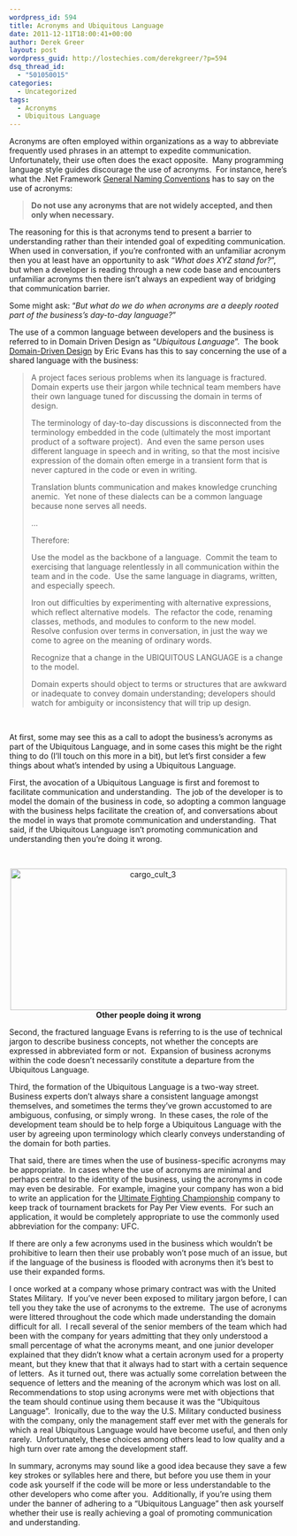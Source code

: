 ```yaml
---
wordpress_id: 594
title: Acronyms and Ubiquitous Language
date: 2011-12-11T18:00:41+00:00
author: Derek Greer
layout: post
wordpress_guid: http://lostechies.com/derekgreer/?p=594
dsq_thread_id:
  - "501050015"
categories:
  - Uncategorized
tags:
  - Acronyms
  - Ubiquitous Language
---
```

Acronyms are often employed within organizations as a way to abbreviate frequently used phrases in an attempt to expedite communication.&nbsp; Unfortunately, their use often does the exact opposite.&nbsp; Many programming language style guides discourage the use of acronyms.&nbsp; For instance, here’s what the .Net Framework [General Naming Conventions](http://msdn.microsoft.com/en-us/library/ms229045.aspx) has to say on the use of acronyms: 

> **Do not use any acronyms that are not widely accepted, and then only when necessary.** 

The reasoning for this is that acronyms tend to present a barrier to understanding rather than their intended goal of expediting communication.&nbsp; When used in conversation, if you’re confronted with an unfamiliar acronym then you at least have an opportunity to ask “_What does XYZ stand for?_”, but when a developer is reading through a new code base and encounters unfamiliar acronyms then there isn’t always an expedient way of bridging that communication barrier. 

Some might ask: “_But what do we do when acronyms are a deeply rooted part of the business’s day-to-day language?_” 

The use of a common language between developers and the business is referred to in Domain Driven Design as “_Ubiquitous Language_”.&nbsp; The book [Domain-Driven Design](http://www.amazon.com/Domain-Driven-Design-Tackling-Complexity-Software/dp/0321125215/ref=sr_1_1?ie=UTF8&qid=1323619169&sr=8-1) by Eric Evans has this to say concerning the use of a shared language with the business: 

> A project faces serious problems when its language is fractured.&nbsp; Domain experts use their jargon while technical team members have their own language tuned for discussing the domain in terms of design. 
> 
> The terminology of day-to-day discussions is disconnected from the terminology embedded in the code (ultimately the most important product of a software project).&nbsp; And even the same person uses different language in speech and in writing, so that the most incisive expression of the domain often emerge in a transient form that is never captured in the code or even in writing. 
> 
> Translation blunts communication and makes knowledge crunching anemic.&nbsp; Yet none of these dialects can be a common language because none serves all needs. 
> 
> … 
> 
> Therefore: 
> 
> Use the model as the backbone of a language.&nbsp; Commit the team to exercising that language relentlessly in all communication within the team and in the code.&nbsp; Use the same language in diagrams, written, and especially speech. 
> 
> Iron out difficulties by experimenting with alternative expressions, which reflect alternative models.&nbsp; The refactor the code, renaming classes, methods, and modules to conform to the new model.&nbsp; Resolve confusion over terms in conversation, in just the way we come to agree on the meaning of ordinary words. 
> 
> Recognize that a change in the UBIQUITOUS LANGUAGE is a change to the model. 
> 
> Domain experts should object to terms or structures that are awkward or inadequate to convey domain understanding; developers should watch for ambiguity or inconsistency that will trip up design.

&nbsp; 

At first, some may see this as a call to adopt the business’s acronyms as part of the Ubiquitous Language, and in some cases this might be the right thing to do (I’ll touch on this more in a bit), but let’s first consider a few things about what’s intended by using a Ubiquitous Language. 

First, the avocation of a Ubiquitous Language is first and foremost to facilitate communication and understanding.&nbsp; The job of the developer is to model the domain of the business in code, so adopting a common language with the business helps facilitate the creation of, and conversations about the model in ways that promote communication and understanding.&nbsp; That said, if the Ubiquitous Language isn’t promoting communication and understanding then you’re doing it wrong. 

&nbsp; 

<p align="center">
  <a href="https://lostechies.com/content/derekgreer/uploads/2011/12/cargo_cult_3.jpg"><img style="background-image: none; border-right-width: 0px; padding-left: 0px; padding-right: 0px; display: block; float: none; border-top-width: 0px; border-bottom-width: 0px; margin-left: auto; border-left-width: 0px; margin-right: auto; padding-top: 0px" title="cargo_cult_3" border="0" alt="cargo_cult_3" src="https://lostechies.com/content/derekgreer/uploads/2011/12/cargo_cult_3_thumb.jpg" width="500" height="256" /></a>&nbsp; <strong>Other people doing it wrong</strong>&nbsp;&nbsp;
</p>

Second, the fractured language Evans is referring to is the use of technical jargon to describe business concepts, not whether the concepts are expressed in abbreviated form or not.&nbsp; Expansion of business acronyms within the code doesn’t necessarily constitute a departure from the Ubiquitous Language. 

Third, the formation of the Ubiquitous Language is a two-way street.&nbsp; Business experts don’t always share a consistent language amongst themselves, and sometimes the terms they’ve grown accustomed to are ambiguous, confusing, or simply wrong.&nbsp; In these cases, the role of the development team should be to help forge a Ubiquitous Language with the user by agreeing upon terminology which clearly conveys understanding of the domain for both parties. 

That said, there are times when the use of business-specific acronyms may be appropriate.&nbsp; In cases where the use of acronyms are minimal and perhaps central to the identity of the business, using the acronyms in code may even be desirable.&nbsp; For example, imagine your company has won a bid to write an application for the [Ultimate Fighting Championship](http://en.wikipedia.org/wiki/Ultimate_Fighting_Championship) company to keep track of tournament brackets for Pay Per View events.&nbsp; For such an application, it would be completely appropriate to use the commonly used abbreviation for the company: UFC.&nbsp;&nbsp; 

If there are only a few acronyms used in the business which wouldn’t be prohibitive to learn then their use probably won’t pose much of an issue, but if the language of the business is flooded with acronyms then it’s best to use their expanded forms. 

I once worked at a company whose primary contract was with the United States Military.&nbsp; If you’ve never been exposed to military jargon before, I can tell you they take the use of acronyms to the extreme.&nbsp; The use of acronyms were littered throughout the code which made understanding the domain difficult for all.&nbsp; I recall several of the senior members of the team which had been with the company for years admitting that they only understood a small percentage of what the acronyms meant, and one junior developer explained that they didn’t know what a certain acronym used for a property meant, but they knew that that it always had to start with a certain sequence of letters.&nbsp; As it turned out, there was actually some correlation between the sequence of letters and the meaning of the acronym which was lost on all.&nbsp; Recommendations to stop using acronyms were met with objections that the team should continue using them because it was the “Ubiquitous Language”.&nbsp; Ironically, due to the way the U.S. Military conducted business with the company, only the management staff ever met with the generals for which a real Ubiquitous Language would have become useful, and then only rarely.&nbsp; Unfortunately, these choices among others lead to low quality and a high turn over rate among the development staff. 

In summary, acronyms may sound like a good idea because they save a few key strokes or syllables here and there, but before you use them in your code ask yourself if the code will be more or less understandable to the other developers who come after you.&nbsp; Additionally, if you’re using them under the banner of adhering to a “Ubiquitous Language” then ask yourself whether their use is really achieving a goal of promoting communication and understanding.
